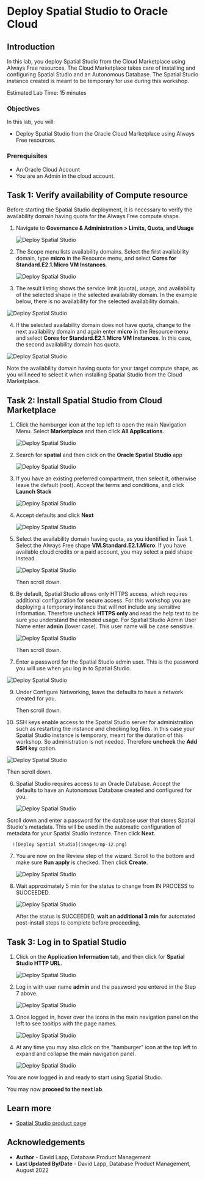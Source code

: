 # Deploy Spatial Studio to Oracle Cloud

## Introduction

In this lab, you deploy Spatial Studio from the Cloud Marketplace using Always Free resources. The Cloud Marketplace takes care of installing and configuring Spatial Studio and an Autonomous Database. The Spatial Studio instance created is meant to be temporary for use during this workshop. 

Estimated Lab Time: 15 minutes

### Objectives

In this lab, you will:
* Deploy Spatial Studio from the Oracle Cloud Marketplace using Always Free resources.

### Prerequisites

* An Oracle Cloud Account
* You are an Admin in the cloud account. 

<!-- *This is the "fold" - below items are collapsed by default* -->

## Task 1: Verify availability of Compute resource

Before starting the Spatial Studio deployment, it is necessary to verify the availability domain having quota for the Always Free compute shape. 

1. Navigate to **Governance & Administration > Limits, Quota, and Usage**

   ![Deploy Spatial Studio](images/quota-01.png)

2. The Scope menu lists availability domains. Select the first availability domain, type **micro** in the Resource menu, and select **Cores for Standard.E2.1.Micro VM Instances**. 

   ![Deploy Spatial Studio](images/quota-02.png)

3. The result listing shows the service limit (quota), usage, and availability of the selected shape in the selected availability domain. In the example below, there is no availability for the selected availability domain.

  ![Deploy Spatial Studio](images/quota-03.png)

4. If the selected availability domain does not have quota, change to the next availability domain and again enter **micro** in the Resource menu and select **Cores for Standard.E2.1.Micro VM Instances**. In this case, the second availability domain has quota.

 ![Deploy Spatial Studio](images/quota-04.png)

 Note the availability domain having quota for your target compute shape, as you will need to select it when installing Spatial Studio from the Cloud Marketplace. 


## Task 2: Install Spatial Studio from Cloud Marketplace

1. Click the hamburger icon at the top left to open the main Navigation Menu. Select **Marketplace** and then click **All Applications**.

   ![Deploy Spatial Studio](images/mp-01.png)

2. Search for **spatial** and then click on the **Oracle Spatial Studio** app

   ![Deploy Spatial Studio](images/mp-02.png)
 
4. If you have an existing preferred compartment, then select it, otherwise leave the default (root). Accept the terms and conditions, and click **Launch Stack**

   ![Deploy Spatial Studio](images/mp-04.png)


5. Accept defaults and click **Next**

   ![Deploy Spatial Studio](images/mp-05.png)

6. Select the availability domain having quota, as you identified in Task 1.  Select the Always Free shape **VM.Standard.E2.1.Micro**.  If you have available cloud credits or a paid account, you may select a paid shape instead.

   ![Deploy Spatial Studio](images/mp-06.png)

    Then scroll down.


7. By default, Spatial Studio allows only HTTPS access, which requires additional configuration for secure access. For this workshop you are deploying a temporary instance that will not include any sensitive information. Therefore uncheck **HTTPS only** and read the help text to be sure you understand the intended usage. For Spatial Studio Admin User Name enter **admin** (lower case). This user name will be case sensitive.
  
   ![Deploy Spatial Studio](images/mp-07.png)

    Then scroll down.

8.  Enter a password for the Spatial Studio admin user. This is the password you will use when you log in to Spatial Studio.    

   ![Deploy Spatial Studio](images/mp-07a.png)


9.  Under Configure Networking, leave the defaults to have a network created for you.  

    Then scroll down.

10. SSH keys enable access to the Spatial Studio server for administration such as restarting the instance and checking log files. In this case your Spatial Studio instance is temporary, meant for the duration of this workshop. So administration is not needed. Therefore **uncheck** the **Add SSH key** option. 

   ![Deploy Spatial Studio](images/mp-09.png)

  Then scroll down.

6. Spatial Studio requires access to an Oracle Database. Accept the defaults to have an Autonomous Database created and configured for you.

     ![Deploy Spatial Studio](images/mp-11.png)

  Scroll down and enter a password for the database user that stores Spatial Studio's metadata. This will be used in the automatic configuration of metadata for your Spatial Studio instance. Then click **Next**.

      ![Deploy Spatial Studio](images/mp-12.png)

7. You are now on the Review step of the wizard. Scroll to the bottom and make sure **Run apply** is checked. Then click **Create**.

     ![Deploy Spatial Studio](images/mp-13.png)

8. Wait approximately 5 min for the status to change from IN PROCESS to SUCCEEDED. 
   
     ![Deploy Spatial Studio](images/mp-14.png)

   After the status is SUCCEEDED, **wait an additional 3 min** for automated post-install steps to complete before proceeding. 
   
## Task 3: Log in to Spatial Studio

1. Click on the **Application Information** tab, and then click for **Spatial Studio HTTP URL**.

   ![Deploy Spatial Studio](images/mp-15.png)


2. Log in with user name **admin** and the password you entered in the Step 7 above.

   ![Deploy Spatial Studio](images/mp-17.png)

4. Once logged in, hover over the icons in the main navigation panel on the left to see tooltips with the page names.

   ![Deploy Spatial Studio](images/mp-19.png)

5. At any time you may also click on the "hamburger" icon at the top left to expand and collapse the main navigation panel. 

   ![Deploy Spatial Studio](images/mp-20.png)   

You are now logged in and ready to start using Spatial Studio.

You may now **proceed to the next lab**.

## Learn more
* [Spatial Studio product page](https://oracle.com/goto/spatial)

## Acknowledgements
* **Author** - David Lapp, Database Product Management
* **Last Updated By/Date** - David Lapp, Database Product Management, August 2022


